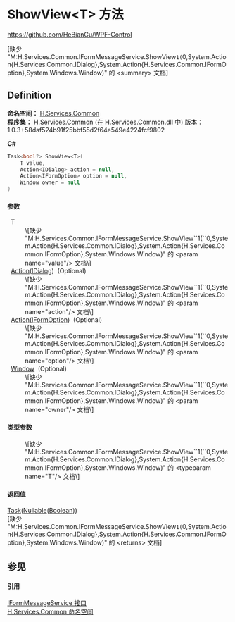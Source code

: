 # ShowView&lt;T&gt; 方法
https://github.com/HeBianGu/WPF-Control

\[缺少 "M:H.Services.Common.IFormMessageService.ShowView``1(``0,System.Action{H.Services.Common.IDialog},System.Action{H.Services.Common.IFormOption},System.Windows.Window)" 的 &lt;summary&gt; 文档\]



## Definition
**命名空间：** <a href="b9cdd84f-6623-a51a-f53b-465103ced202">H.Services.Common</a>  
**程序集：** H.Services.Common (在 H.Services.Common.dll 中) 版本：1.0.3+58daf524b91f25bbf55d2f64e549e4224fcf9802

**C#**
``` C#
Task<bool?> ShowView<T>(
	T value,
	Action<IDialog> action = null,
	Action<IFormOption> option = null,
	Window owner = null
)

```



#### 参数
<dl><dt>  T</dt><dd>\[缺少 "M:H.Services.Common.IFormMessageService.ShowView``1(``0,System.Action{H.Services.Common.IDialog},System.Action{H.Services.Common.IFormOption},System.Windows.Window)" 的 &lt;param name="value"/&gt; 文档\]</dd><dt>  <a href="https://learn.microsoft.com/dotnet/api/system.action-1" target="_blank" rel="noopener noreferrer">Action</a>(<a href="8db33b9b-5d2c-90a7-3b35-b938185d458f">IDialog</a>)  (Optional)</dt><dd>\[缺少 "M:H.Services.Common.IFormMessageService.ShowView``1(``0,System.Action{H.Services.Common.IDialog},System.Action{H.Services.Common.IFormOption},System.Windows.Window)" 的 &lt;param name="action"/&gt; 文档\]</dd><dt>  <a href="https://learn.microsoft.com/dotnet/api/system.action-1" target="_blank" rel="noopener noreferrer">Action</a>(<a href="d3366227-fd55-0956-5f37-96c59f784915">IFormOption</a>)  (Optional)</dt><dd>\[缺少 "M:H.Services.Common.IFormMessageService.ShowView``1(``0,System.Action{H.Services.Common.IDialog},System.Action{H.Services.Common.IFormOption},System.Windows.Window)" 的 &lt;param name="option"/&gt; 文档\]</dd><dt>  <a href="https://learn.microsoft.com/dotnet/api/system.windows.window" target="_blank" rel="noopener noreferrer">Window</a>  (Optional)</dt><dd>\[缺少 "M:H.Services.Common.IFormMessageService.ShowView``1(``0,System.Action{H.Services.Common.IDialog},System.Action{H.Services.Common.IFormOption},System.Windows.Window)" 的 &lt;param name="owner"/&gt; 文档\]</dd></dl>

#### 类型参数
<dl><dt /><dd>\[缺少 "M:H.Services.Common.IFormMessageService.ShowView``1(``0,System.Action{H.Services.Common.IDialog},System.Action{H.Services.Common.IFormOption},System.Windows.Window)" 的 &lt;typeparam name="T"/&gt; 文档\]</dd></dl>

#### 返回值
<a href="https://learn.microsoft.com/dotnet/api/system.threading.tasks.task-1" target="_blank" rel="noopener noreferrer">Task</a>(<a href="https://learn.microsoft.com/dotnet/api/system.nullable-1" target="_blank" rel="noopener noreferrer">Nullable</a>(<a href="https://learn.microsoft.com/dotnet/api/system.boolean" target="_blank" rel="noopener noreferrer">Boolean</a>))  
\[缺少 "M:H.Services.Common.IFormMessageService.ShowView``1(``0,System.Action{H.Services.Common.IDialog},System.Action{H.Services.Common.IFormOption},System.Windows.Window)" 的 &lt;returns&gt; 文档\]

## 参见


#### 引用
<a href="2dbc22bd-8244-71ca-5ce1-873d9f75cbf1">IFormMessageService 接口</a>  
<a href="b9cdd84f-6623-a51a-f53b-465103ced202">H.Services.Common 命名空间</a>  
